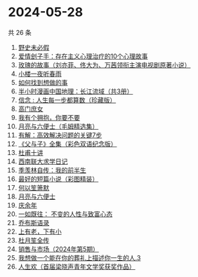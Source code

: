# 2024-05-28

共 26 条

<!-- BEGIN WEREAD -->
<!-- 最后更新时间 2024-05-28 19:01:14 +0800 -->
1. [野史未必假](https://weread.qq.com/web/bookDetail/cfc32c60813ab8d32g013aca)
1. [爱情刽子手：存在主义心理治疗的10个心理故事](https://weread.qq.com/web/bookDetail/28a329007260a56928aa6c7)
1. [玫瑰的故事（刘亦菲、佟大为、万茜领衔主演电视剧原著小说）](https://weread.qq.com/web/bookDetail/37f32de072162e8c37f269b)
1. [小楼一夜听春雨](https://weread.qq.com/web/bookDetail/b7232a30813ab8da4g0152a2)
1. [如何找到想做的事](https://weread.qq.com/web/bookDetail/71a32fb0813ab8de8g019cc9)
1. [半小时漫画中国地理：长江流域（共3册）](https://weread.qq.com/web/bookDetail/cb932440813ab8dccg015dce)
1. [信念 : 人生每一步都算数（珍藏版）](https://weread.qq.com/web/bookDetail/9e1326b0813ab8736g0119ec)
1. [高门庶女](https://weread.qq.com/web/bookDetail/5a532ac0813ab8ddfg01368b)
1. [我有个拥抱，你要不要](https://weread.qq.com/web/bookDetail/f4532c70813ab8df3g0130ad)
1. [月亮与六便士（毛姆精选集）](https://weread.qq.com/web/bookDetail/3f932c60723f42ba3f94a30)
1. [有解：高效解决问题的关键7步](https://weread.qq.com/web/bookDetail/f81324f0813ab6d63g013324)
1. [《父与子》全集（彩色双语纪念版）](https://weread.qq.com/web/bookDetail/6ac326d071c1fc7e6ac1982)
1. [杜甫十讲](https://weread.qq.com/web/bookDetail/fa2326c0813ab727ag01329a)
1. [西南联大求学日记](https://weread.qq.com/web/bookDetail/8823298072901ee08829587)
1. [季羡林自传：我的前半生](https://weread.qq.com/web/bookDetail/c0332f3072263a95c03133c)
1. [最好的短篇小说（彩图精装）](https://weread.qq.com/web/bookDetail/39d32fc05c692539ddcf794)
1. [何以笙箫默](https://weread.qq.com/web/bookDetail/842321805282ad8422b77a5)
1. [月亮与六便士](https://weread.qq.com/web/bookDetail/12c32b9071a0f63912c88de)
1. [庆余年](https://weread.qq.com/web/bookDetail/0ae32be0570f000ae1bf155)
1. [一如既往： 不变的人性与致富心态](https://weread.qq.com/web/bookDetail/f8e322b0813ab8db0g01952e)
1. [乔布斯语录](https://weread.qq.com/web/bookDetail/60432680813ab8b60g013c3a)
1. [上有老，下有小](https://weread.qq.com/web/bookDetail/67f32aa0813ab8d6bg019ce9)
1. [杜月笙全传](https://weread.qq.com/web/bookDetail/cbd32a607203e682cbdde3d)
1. [销售与市场（2024年第5期）](https://weread.qq.com/web/bookDetail/c74323f0813ab8df5g012e33)
1. [我想做一个能在你的葬礼上描述你一生的人.3](https://weread.qq.com/web/bookDetail/38f32690813ab6e23g019e4e)
1. [人生欢（首届梁晓声青年文学奖获奖作品）](https://weread.qq.com/web/bookDetail/37f329b0813ab8d08g011b34)
<!-- END WEREAD -->
